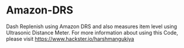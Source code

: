 # Amazon-DRS
Dash Replenish using Amazon DRS and also measures item level using Ultrasonic Distance Meter.
For more information about using this Code, please visit https://www.hackster.io/harshmangukiya
